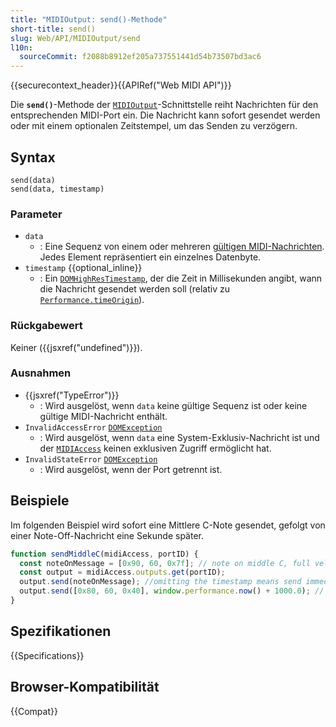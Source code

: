 ```yaml
---
title: "MIDIOutput: send()-Methode"
short-title: send()
slug: Web/API/MIDIOutput/send
l10n:
  sourceCommit: f2088b8912ef205a737551441d54b73507bd3ac6
---
```


{{securecontext_header}}{{APIRef("Web MIDI API")}}

Die **`send()`**-Methode der [`MIDIOutput`](/de/docs/Web/API/MIDIOutput)-Schnittstelle reiht Nachrichten für den entsprechenden MIDI-Port ein. Die Nachricht kann sofort gesendet werden oder mit einem optionalen Zeitstempel, um das Senden zu verzögern.

## Syntax

```js-nolint
send(data)
send(data, timestamp)
```

### Parameter

- `data`
  - : Eine Sequenz von einem oder mehreren [gültigen MIDI-Nachrichten](https://midi.org/about-midi-part-3midi-messages). Jedes Element repräsentiert ein einzelnes Datenbyte.
- `timestamp` {{optional_inline}}
  - : Ein [`DOMHighResTimestamp`](/de/docs/Web/API/DOMHighResTimeStamp), der die Zeit in Millisekunden angibt, wann die Nachricht gesendet werden soll (relativ zu [`Performance.timeOrigin`](/de/docs/Web/API/Performance/timeOrigin)).

### Rückgabewert

Keiner ({{jsxref("undefined")}}).

### Ausnahmen

- {{jsxref("TypeError")}}
  - : Wird ausgelöst, wenn `data` keine gültige Sequenz ist oder keine gültige MIDI-Nachricht enthält.
- `InvalidAccessError` [`DOMException`](/de/docs/Web/API/DOMException)
  - : Wird ausgelöst, wenn `data` eine System-Exklusiv-Nachricht ist und der [`MIDIAccess`](/de/docs/Web/API/MIDIAccess) keinen exklusiven Zugriff ermöglicht hat.
- `InvalidStateError` [`DOMException`](/de/docs/Web/API/DOMException)
  - : Wird ausgelöst, wenn der Port getrennt ist.

## Beispiele

Im folgenden Beispiel wird sofort eine Mittlere C-Note gesendet, gefolgt von einer Note-Off-Nachricht eine Sekunde später.

```js
function sendMiddleC(midiAccess, portID) {
  const noteOnMessage = [0x90, 60, 0x7f]; // note on middle C, full velocity
  const output = midiAccess.outputs.get(portID);
  output.send(noteOnMessage); //omitting the timestamp means send immediately.
  output.send([0x80, 60, 0x40], window.performance.now() + 1000.0); // timestamp = now + 1000ms.
}
```

## Spezifikationen

{{Specifications}}

## Browser-Kompatibilität

{{Compat}}

